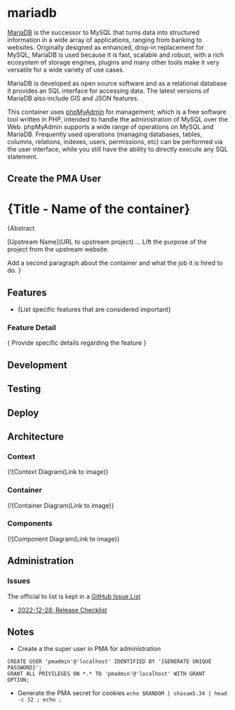 # mariadb

[MariaDB](https://mariadb.org) is the successor to MySQL that turns data into structured information in a wide array of applications, ranging from banking to websites. Originally designed as enhanced, drop-in replacement for MySQL, MariaDB is used because it is fast, scalable and robust, with a rich ecosystem of storage engines, plugins and many other tools make it very versatile for a wide variety of use cases.

MariaDB is developed as open source software and as a relational database it provides an SQL interface for accessing data. The latest versions of MariaDB also include GIS and JSON features.

This container uses [phpMyAdmin](https://www.phpmyadmin.net) for management; which is a free software tool written in PHP, intended to handle the administration of MySQL over the Web. phpMyAdmin supports a wide range of operations on MySQL and MariaDB. Frequently used operations (managing databases, tables, columns, relations, indexes, users, permissions, etc) can be performed via the user interface, while you still have the ability to directly execute any SQL statement.    

## Create the PMA User


# {Title - Name of the container}

{Abstract

[Upstream Name](URL to upstream project) ... Lift the purpose of the project from the upstream website.

Add a second paragraph about the container and what the job it is hired to do.
}

## Features

- {List specific features that are considered important}

### Feature Detail

{ Provide specific details regarding the feature }

## Development

## Testing

## Deploy

## Architecture

### Context

{![Context Diagram(Link to image)}

### Container

{![Container Diagram(Link to image)}

### Components

{![Component Diagram(Link to image)}

## Administration

### Issues

The official to list is kept in a [GitHub Issue List](https://github.com/gautada/mariadb-container/issues)

- [2022-12-28: Release Checklist](https://github.com/gautada/mariadb-container/issues/4)

## Notes

- Create a the super user in PMA for administration

```
CREATE USER 'pmadmin'@'localhost' IDENTIFIED BY '{GENERATE UNIQUE PASSWORD}';
GRANT ALL PRIVILEGES ON *.* TO 'pmadmin'@'localhost' WITH GRANT OPTION;
```

- Generate the PMA secret for cookies `echo $RANDOM | shasum5.34 | head -c 32 ; echo ;`




